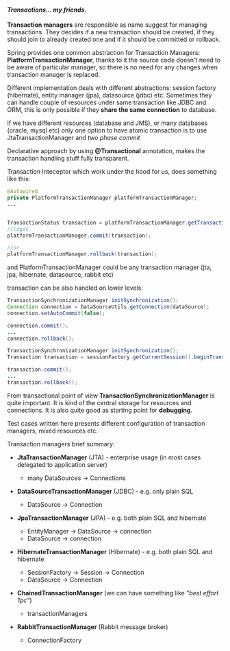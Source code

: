 #### **_Transactions... my friends._**

**Transaction managers** are responsible as name suggest for managing transactions. They decides if a new transaction should be created, if they should join to already created one and if it should be committed or rollback.

Spring provides one common abstraction for Transaction Managers:  **PlatformTransactionManager**, thanks to it the source code doesn't need to be aware of particular manager, so there is no need for any changes when transaction manager is replaced. 

Different implementation deals with different abstractions: session factory  (hibernate), entity manager (jpa), datasource (jdbc) etc. 
Sometimes they can handle couple of resources under same transaction like JDBC and ORM, this is only possible if they **share the same connection** to database.

If we have different resources (database and JMS), or many databases (oracle, mysql etc) only one option to have atomic transaction is to use JtaTransactionManager and _two phase commit_


Declarative approach by using **@Transactional** annotation, makes the transaction handling stuff fully transparent.

Transaction Inteceptor which work under the hood for us, does something like this: 
```java
@Autowired
private PlatformTransactionManager platformTransactionManager;
...


TransactionStatus transaction = platformTransactionManager.getTransaction(new DefaultTransactionDefinition());
//logic
platformTransactionManager.commit(transaction);

//or
platformTransactionManager.rollback(transaction);

```
and PlatformTransactionManager could be any transaction manager (jta, jpa, hibernate, datasource, rabbit etc)


transaction can be also handled on lower levels:
```java
TransactionSynchronizationManager.initSynchronization();
Connection connection = DataSourceUtils.getConnection(dataSource);
connection.setAutoCommit(false);

connection.commit();
...
connection.rollback();
```

```java
TransactionSynchronizationManager.initSynchronization();
Transaction transaction = sessionFactory.getCurrentSession().beginTransaction();

transaction.commit();
...
transaction.rollback();
```

From transactional point of view **TransactionSynchronizationManager** is quite important. 
It is kind of the central storage for resources and connections.
It is also quite good as starting point for **debugging**.

Test cases written here presents different configuration of transaction managers, mixed resources etc.


Transaction managers brief summary:

* **JtaTransactionManager** (JTA)  - enterprise usage (in most cases delegated to application server)
    * many DataSources -> Connections

* **DataSourceTransactionManager** (JDBC) - e.g. only plain SQL
    * DataSource -> Connection

* **JpaTransactionManager** (JPA) - e.g. both plain SQL and hibernate
    * EntityManager -> DataSource -> connection
    * DataSource -> connection
    
* **HibernateTransactionManager** (Hibernate)  - e.g. both plain SQL and hibernate
    * SessionFactory -> Session -> Connection
    * DataSource -> Connection
    
* **ChainedTransactionManager** (we can have something like _"best effort 1pc"_)
    * transactionManagers    
    
* **RabbitTransactionManager**  (Rabbit message broker)  
    * ConnectionFactory